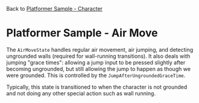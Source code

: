 Back to [Platformer Sample - Character](../character.md)

# Platformer Sample - Air Move

The `AirMoveState` handles regular air movement, air jumping, and detecting ungrounded walls (required for wall-running transitions). It also deals with jumping "grace times": allowing a jump input to be pressed slightly after becoming ungrounded, but still allowing the jump to happen as though we were grounded. This is controlled by the `JumpAfterUngroundedGraceTime`.

Typically, this state is transitioned to when the character is not grounded and not doing any other special action such as wall running.